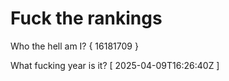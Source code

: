 # Fuck the rankings

Who the hell am I?
{ 16181709 }

What fucking year is it?
[ 2025-04-09T16:26:40Z ]
